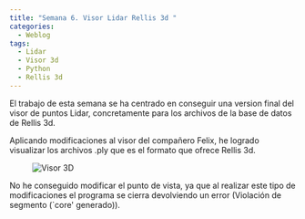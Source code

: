 ```yaml
---
title: "Semana 6. Visor Lidar Rellis 3d "
categories:
  - Weblog
tags:
  - Lidar
  - Visor 3d
  - Python
  - Rellis 3d
---
```


El trabajo de esta semana se ha centrado en conseguir una version final del visor de puntos Lidar, concretamente para los archivos de la base de datos de Rellis 3d.

Aplicando modificaciones al visor del compañero Felix, he logrado visualizar los archivos .ply que es el formato que ofrece Rellis 3d.


<figure class="align-center" style="max-width: 100%">
  <img src="{{ site.url }}{{ site.baseurl }}/assets/videos/visorLidar.gif" alt="Visor 3D">
</figure>


No he conseguido modificar el punto de vista, ya que al realizar este tipo de modificaciones el programa se cierra devolviendo un error (Violación de segmento (`core' generado)).
